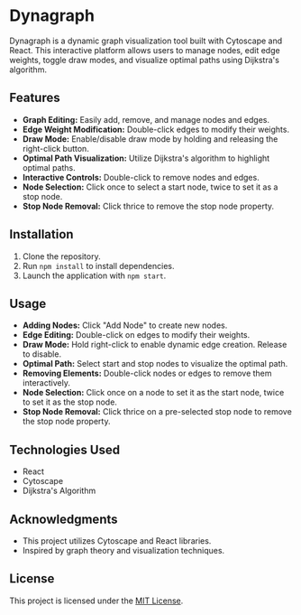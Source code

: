 # Dynagraph

Dynagraph is a dynamic graph visualization tool built with Cytoscape and React. This interactive platform allows users to manage nodes, edit edge weights, toggle draw modes, and visualize optimal paths using Dijkstra's algorithm.

## Features

- **Graph Editing:** Easily add, remove, and manage nodes and edges.
- **Edge Weight Modification:** Double-click edges to modify their weights.
- **Draw Mode:** Enable/disable draw mode by holding and releasing the right-click button.
- **Optimal Path Visualization:** Utilize Dijkstra's algorithm to highlight optimal paths.
- **Interactive Controls:** Double-click to remove nodes and edges.
- **Node Selection:** Click once to select a start node, twice to set it as a stop node.
- **Stop Node Removal:** Click thrice to remove the stop node property.

## Installation

1. Clone the repository.
2. Run `npm install` to install dependencies.
3. Launch the application with `npm start`.

## Usage

- **Adding Nodes:** Click "Add Node" to create new nodes.
- **Edge Editing:** Double-click on edges to modify their weights.
- **Draw Mode:** Hold right-click to enable dynamic edge creation. Release to disable.
- **Optimal Path:** Select start and stop nodes to visualize the optimal path.
- **Removing Elements:** Double-click nodes or edges to remove them interactively.
- **Node Selection:** Click once on a node to set it as the start node, twice to set it as the stop node.
- **Stop Node Removal:** Click thrice on a pre-selected stop node to remove the stop node property.

## Technologies Used

- React
- Cytoscape
- Dijkstra's Algorithm

## Acknowledgments

- This project utilizes Cytoscape and React libraries.
- Inspired by graph theory and visualization techniques.

## License

This project is licensed under the [MIT License](LICENSE).
